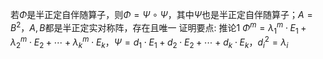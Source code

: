 若$\Phi$是半正定自伴随算子，则$\Phi=\Psi\circ\Psi$，其中$\Psi$也是半正定自伴随算子；$A=B^2$，$A,B$都是半正定实对称阵，存在且唯一
证明要点: 推论1 $\Phi^m=\lambda_1^m\cdot E_1+\lambda_2^m\cdot E_2+\cdots+\lambda_k^m\cdot E_k$，$\Psi=d_1\cdot E_1+d_2\cdot E_2+\cdots+d_k\cdot E_k$，$d_i^2=\lambda_i$
